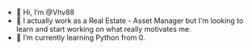 - 👋 Hi, I’m @Vhv88
- 👀 I actually work as a Real Estate - Asset Manager but I'm looking to learn and start working on  what really motivates me.
- 🌱 I’m currently learning Python from 0.

<!---
Vhv88/Vhv88 is a ✨ special ✨ repository because its `README.md` (this file) appears on your GitHub profile.
You can click the Preview link to take a look at your changes.
--->
